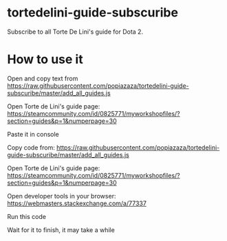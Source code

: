 # tortedelini-guide-subscuribe
Subscribe to all Torte De Lini's guide for Dota 2.

# How to use it

Open and copy text from https://raw.githubusercontent.com/popiazaza/tortedelini-guide-subscuribe/master/add_all_guides.js

Open Torte de Lini\'s guide page: https://steamcommunity.com/id/0825771/myworkshopfiles/?section=guides&p=1&numperpage=30

Paste it in console

Copy code from: https://raw.githubusercontent.com/popiazaza/tortedelini-guide-subscuribe/master/add_all_guides.js

Open Torte de Lini\'s guide page: https://steamcommunity.com/id/0825771/myworkshopfiles/?section=guides&p=1&numperpage=30

Open developer tools in your browser: https://webmasters.stackexchange.com/a/77337

Run this code

Wait for it to finish, it may take a while
